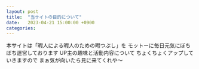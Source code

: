 ```yaml
---
layout: post
title:  "当サイトの目的について"
date:   2023-04-21 15:00:00 +0900
categories:
---
```

本サイトは「暇人による暇人のための暇つぶし」を
モットーに毎日元気にぼちぼち運営しております
UP主の趣味と活動内容について
ちょくちょくアップしていきますので
まぁ気が向いたら見に来てくれや～